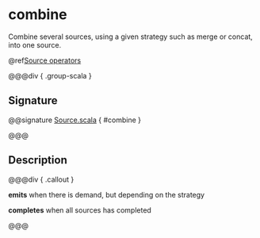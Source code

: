 # combine

Combine several sources, using a given strategy such as merge or concat, into one source.

@ref[Source operators](../index.md#source-operators)

@@@div { .group-scala }

## Signature

@@signature [Source.scala]($akka$/akka-stream/src/main/scala/akka/stream/scaladsl/Source.scala) { #combine }

@@@

## Description

@@@div { .callout }

**emits** when there is demand, but depending on the strategy

**completes** when all sources has completed

@@@


